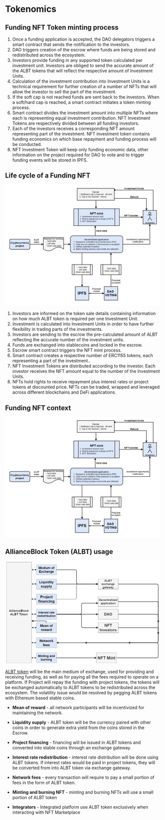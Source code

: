 # Tokenomics

## Funding NFT Token minting process

1. Once a funding application is accepted, the DAO delegators triggers a smart contract that sends the notification to the investors. 
2. DAO triggers creation of the escrow where funds are being stored and redistributed across the ecosystem. 
3. Investors provide funding in any supported token  calculated per investment unit. Investors are obliged to send the accurate amount of the ALBT tokens that will reflect the respective amount of Investment Units. 
4. Calculation of the investment contribution into Investment Units is a technical requirement for further  creation of a number of NFTs that will allow the investor to sell the part of the investment. 
5. If the soft cap is not reached funds are sent back to the investors. When a soft/hard cap is reached, a smart contract initiates a token minting process. 
6. Smart contract divides the investment amount into multiple NFTs where each is representing equal investment contribution. NFT Investment Tokens are respectively divided between all funding investors. 
7. Each of the investors receives a corresponding NFT amount representing part of the investment. NFT investment token contains funding economics on which base repayment and funding process will be conducted.  
8. NFT Investment Token will keep only funding economic data, other information on the project required for DAO to vote and to trigger funding events will be stored in IPFS.  

## Life cycle of a Funding NFT
![NFT-flowchart](img/fundingNFT.png)

1. Investors are informed on the token sale details containing information on how much ALBT token is required per one Investment Unit.
2. Investment is calculated into Investment Units in order to have further flexibility in trading parts of the investments. 
3. Investors are sending to the escrow the pre-calculated amount of ALBT  reflecting the accurate number of the investment units.
4. Funds are exchanged into stablecoins and locked in the escrow. 
5. Escrow smart contract triggers the NFT mint process.
6. Smart contract creates a respective number of ERC1155 tokens, each representing a part of the investment..
7. NFT Investment Tokens are distributed according to the investor. Each investor receives the NFT amount equal to the number of the Investment Units.
8. NFTs hold rights to receive repayment plus interest rates or project tokens at discounted price. NFTs can be traded, wrapped and leveraged across different blockchains and DeFi applications.


## Funding NFT context

![NFT-flowchart](img/fundingNFT.png)


## AllianceBlock Token (ALBT) usage

![albt-usage](img/albt-use.png)

[ALBT token](Glossary.md) will be the main medium of exchange, used for providing and receiving funding, as well as for paying all the fees required to operate on a platform. If Project will repay the funding with project tokens, the tokens will be exchanged automatically to ALBT tokens to be redistributed across the ecosystem. The volatility issue would be resolved by pegging ALBT tokens with Ethereum based stable coins. 

* **Mean of reward** - all network participants will be incentivized for maintaining the network.

* **Liquidity supply** - ALBT token will be the currency paired with other coins in order to generate extra yield from the coins stored in the Escrow.  

* **Project financing** - financing will be issued in ALBT tokens and converted into stable coins through an exchange  gateway. 

* **Interest rate redistribution** - interest rate distribution will be done using ALBT tokens. If interest rates would be paid in project tokens, they will be converted from into ALBT token via exchange gateway. 

* **Network fees** - every transaction will require to pay a small portion of fees in the form of
ALBT token. 

* **Minting and burning NFT** - minting and burning NFTs will use a small portion of ALBT token

* **Integrators** - Integrated platform use ALBT token exclusively when interacting with NFT Marketplace

